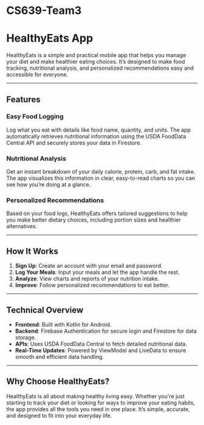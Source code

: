 # CS639-Team3
# HealthyEats App

HealthyEats is a simple and practical mobile app that helps you manage your diet and make healthier eating choices. It’s designed to make food tracking, nutritional analysis, and personalized recommendations easy and accessible for everyone.

---

## Features

### Easy Food Logging
Log what you eat with details like food name, quantity, and units. The app automatically retrieves nutritional information using the USDA FoodData Central API and securely stores your data in Firestore.

### Nutritional Analysis
Get an instant breakdown of your daily calorie, protein, carb, and fat intake. The app visualizes this information in clear, easy-to-read charts so you can see how you’re doing at a glance.

### Personalized Recommendations
Based on your food logs, HealthyEats offers tailored suggestions to help you make better dietary choices, including portion sizes and healthier alternatives.

---

## How It Works

1. **Sign Up**: Create an account with your email and password.
2. **Log Your Meals**: Input your meals and let the app handle the rest.
3. **Analyze**: View charts and reports of your nutrition intake.
4. **Improve**: Follow personalized recommendations to eat better.

---

## Technical Overview

- **Frontend**: Built with Kotlin for Android.
- **Backend**: Firebase Authentication for secure login and Firestore for data storage.
- **APIs**: Uses USDA FoodData Central to fetch detailed nutritional data.
- **Real-Time Updates**: Powered by ViewModel and LiveData to ensure smooth and efficient data handling.

---

## Why Choose HealthyEats?

HealthyEats is all about making healthy living easy. Whether you're just starting to track your diet or looking for ways to improve your eating habits, the app provides all the tools you need in one place. It’s simple, accurate, and designed to fit into your everyday life.
